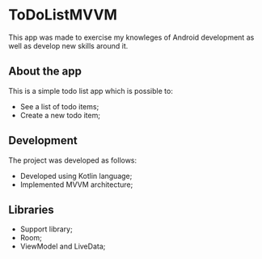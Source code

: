 # ToDoListMVVM

This app was made to exercise my knowleges of Android development as well as develop new skills around it.

## About the app
This is a simple todo list app which is possible to:
* See a list of todo items;
* Create a new todo item;

## Development
The project was developed as follows:
* Developed using Kotlin language;
* Implemented MVVM architecture;

## Libraries
* Support library;
* Room;
* ViewModel and LiveData;
